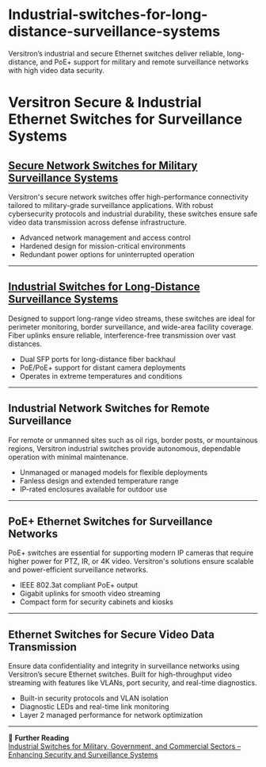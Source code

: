 # Industrial-switches-for-long-distance-surveillance-systems
Versitron’s industrial and secure Ethernet switches deliver reliable, long-distance, and PoE+ support for military and remote surveillance networks with high video data security.

# Versitron Secure & Industrial Ethernet Switches for Surveillance Systems

## [Secure Network Switches for Military Surveillance Systems](https://www.versitron.com/products/sf72860m-28port-managed-industrial-switch)

Versitron's secure network switches offer high-performance connectivity tailored to military-grade surveillance applications. With robust cybersecurity protocols and industrial durability, these switches ensure safe video data transmission across defense infrastructure.

- Advanced network management and access control  
- Hardened design for mission-critical environments  
- Redundant power options for uninterrupted operation  

---

## [Industrial Switches for Long-Distance Surveillance Systems](https://www.versitron.com/products/sf71860mp-18port-managed-industrial-poe-poe-plus-switch)

Designed to support long-range video streams, these switches are ideal for perimeter monitoring, border surveillance, and wide-area facility coverage. Fiber uplinks ensure reliable, interference-free transmission over vast distances.

- Dual SFP ports for long-distance fiber backhaul  
- PoE/PoE+ support for distant camera deployments  
- Operates in extreme temperatures and conditions  

---

## Industrial Network Switches for Remote Surveillance

For remote or unmanned sites such as oil rigs, border posts, or mountainous regions, Versitron industrial switches provide autonomous, dependable operation with minimal maintenance.

- Unmanaged or managed models for flexible deployments  
- Fanless design and extended temperature range  
- IP-rated enclosures available for outdoor use  

---

## PoE+ Ethernet Switches for Surveillance Networks

PoE+ switches are essential for supporting modern IP cameras that require higher power for PTZ, IR, or 4K video. Versitron's solutions ensure scalable and power-efficient surveillance networks.

- IEEE 802.3at compliant PoE+ output  
- Gigabit uplinks for smooth video streaming  
- Compact form for security cabinets and kiosks  

---

## Ethernet Switches for Secure Video Data Transmission

Ensure data confidentiality and integrity in surveillance networks using Versitron’s secure Ethernet switches. Built for high-throughput video streaming with features like VLANs, port security, and real-time diagnostics.

- Built-in security protocols and VLAN isolation  
- Diagnostic LEDs and real-time link monitoring  
- Layer 2 managed performance for network optimization  

---

📘 **Further Reading**  
[Industrial Switches for Military, Government, and Commercial Sectors – Enhancing Security and Surveillance Systems](https://www.versitron.com/blogs/post/industrial-switches-for-military-government-and-commercial-sectors-enhancing-security-and-surveillance-systems)
